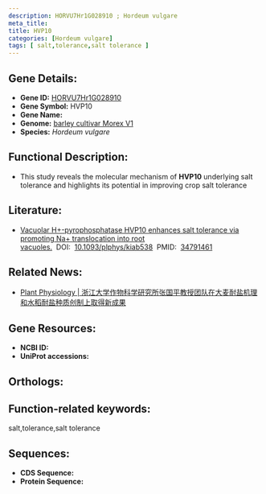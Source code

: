 ```yaml
---
description: HORVU7Hr1G028910 ; Hordeum vulgare
meta_title:
title: HVP10
categories: [Hordeum vulgare]
tags: [ salt,tolerance,salt tolerance ]
---
```


## Gene Details:
- **Gene ID:**	[HORVU7Hr1G028910]()
- **Gene Symbol:** HVP10
- **Gene Name:** 
- **Genome:** [barley cultivar Morex V1]()
- **Species:** *Hordeum vulgare*

## Functional Description:
   - This study reveals the molecular mechanism of **HVP10** underlying salt tolerance and highlights its potential in improving crop salt tolerance

## Literature:
   - [Vacuolar H+-pyrophosphatase HVP10 enhances salt tolerance via promoting Na+ translocation into root vacuoles.]( https://academic.oup.com/plphys/article/188/2/1248/6430121?login=true)&nbsp;&nbsp;DOI:&nbsp;&nbsp;[10.1093/plphys/kiab538](https://academic.oup.com/plphys/article/188/2/1248/6430121?login=true)&nbsp;&nbsp;PMID:&nbsp;&nbsp;[34791461](https://pubmed.ncbi.nlm.nih.gov/34791461/)

## Related News:
   - [Plant Physiology | 浙江大学作物科学研究所张国平教授团队在大麦耐盐机理和水稻耐盐种质创制上取得新成果](https://mp.weixin.qq.com/s?__biz=Mzg3MDEwNDEyMg==&mid=2247521164&idx=2&sn=206ce2671a3d1b9ba2f92717e4552281&chksm=ce903ed9f9e7b7cf4772de318dee0d9fb7077afec21c26b7aba0d4313ddd29f2e94cb857ff76&scene=27#wechat_redirect)

## Gene Resources:
- **NCBI ID:** [](https://www.ncbi.nlm.nih.gov/gene/?term=)
- **UniProt accessions:** [](https://www.uniprot.org/uniprotkb//entry)

## Orthologs:


## Function-related keywords:
salt,tolerance,salt tolerance

## Sequences:
- **CDS Sequence:**
- **Protein Sequence:**
